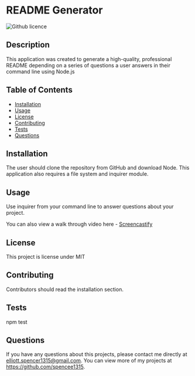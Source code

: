 # README Generator
  ![Github licence](http://img.shields.io/badge/license-MIT-blue.svg)
  
  ## Description 
  This application was created to generate a high-quality, professional README depending on a series of questions a user answers in their command line using Node.js
  ## Table of Contents
  * [Installation](#installation)
  * [Usage](#usage)
  * [License](#license)
  * [Contributing](#contributing)
  * [Tests](#tests)
  * [Questions](#questions)
  
  ## Installation 
  The user should clone the repository from GitHub and download Node. This application also requires a file system and inquirer module.

  ## Usage 
  Use inquirer from your command line to answer questions about your project.

  You can also view a walk through video here - [Screencastify](https://drive.google.com/file/d/1FI_s1k2mU1kK21aeDuGarcslz7457XU-/view)

  ## License 
  This project is license under MIT

  ## Contributing 
  Contributors should read the installation section.

  ## Tests
  npm test

  ## Questions
  If you have any questions about this projects, please contact me directly at elliott.spencer1315@gmail.com. You can view more of my projects at https://github.com/spencee1315.

